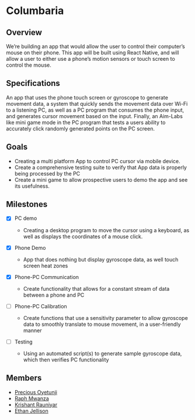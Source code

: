 # Columbaria

## Overview 
We’re building an app that would allow the user to control their 
computer’s mouse on their phone. This app will be built using React 
Native, and will allow a user to either use a phone’s motion sensors or 
touch screen to control the mouse.  

## Specifications
An app that uses the phone touch screen or gyroscope to generate movement 
data, a system that quickly sends the movement data over Wi-Fi to a 
listening PC, as well as a PC program that consumes the phone input, and 
generates cursor movement based on the input. 
Finally, an Aim-Labs like mini game mode in the PC program that tests a 
users ability to accurately click randomly generated points on the PC 
screen.  

## Goals
- Creating a multi platform App to control PC cursor via mobile device.  
- Create a comprehensive testing suite to verify that App data is properly 
being processed by the PC  
-  Create a mini game to allow prospective users to demo the app and see 
its usefulness.


## Milestones  
- [x] PC demo  
  - Creating a desktop program to move the cursor using a keyboard, as 
well as displays the coordinates of a mouse click.  

- [x] Phone Demo  
  - App that does nothing but display gyroscope data, as well touch screen 
heat zones  
  
- [x] Phone-PC Communication  
  - Create functionality that allows for a constant stream of data between 
a phone and PC  


- [ ] Phone-PC Calibration  
  - Create functions that use a sensitivity parameter to allow gyroscope 
data to smoothly translate to mouse movement, in a user-friendly manner  

- [ ] Testing  
  - Using an automated script(s) to generate sample gyroscope data, which 
then verifies PC functionality


## Members  
- [Precious Oyetunji](https://github.com/Kyu)  
- [Raph Mwanza](https://github.com/raphmwanza)
- [Krishant Rauniyar](https://github.com/krishant624)
- [Ethan Jellison](https://github.com/ethanjelli)  

